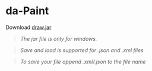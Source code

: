 # da-Paint

Download [draw.jar](https://github.com/ziyadelbanna/da-Paint/blob/master/draw.jar?raw=true)

>_The jar file is only for windows._

>_Save and load is supported for .json and .xml files_

>_To save your file append .xml/.json to the file name_
